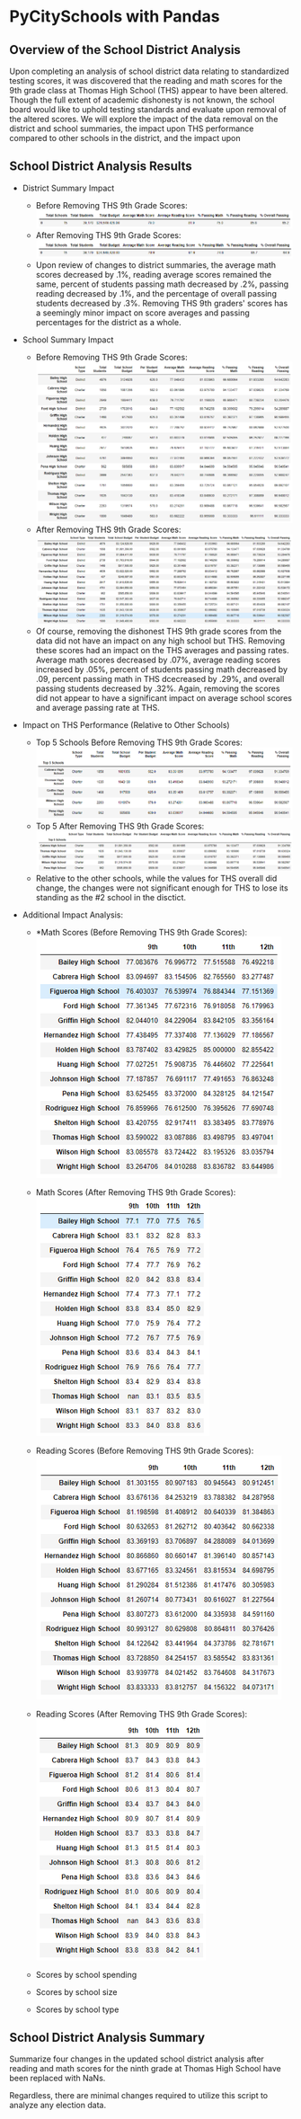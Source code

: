 # PyCitySchools with Pandas

## Overview of the School District Analysis
Upon completing an analysis of school district data relating to standardized testing scores, it was discovered that the reading and math scores for the 9th grade class at Thomas High School (THS) appear to have been altered.  Though the full extent of academic dishonesty is not known, the school board would like to uphold testing standards and evaluate upon removal of the altered scores.  We will explore the impact of the data removal on the district and school summaries, the impact upon THS performance compared to other schools in the district, and the impact upon

## School District Analysis Results
* District Summary Impact
  * Before Removing THS 9th Grade Scores:  ![Old_District_Summary](Resources/district_summary_old.PNG)
  * After Removing THS 9th Grade Scores:  ![New_District_Summary](Resources/district_summary_new.PNG)
  * Upon review of changes to district summaries, the average math scores decreased by .1%, reading average scores remained the same, percent of students passing math decreased by .2%, passing reading decreased by .1%, and the percentage of overall passing students decreased by .3%.  Removing THS 9th graders' scores has a seemingly minor impact on score averages and passing percentages for the district as a whole.

* School Summary Impact
  * Before Removing THS 9th Grade Scores:  ![Old_School_Summary](Resources/school_summary_old.PNG)
  * After Removing THS 9th Grade Scores:  ![New_School_Summary](Resources/school_summary_new.PNG)
  * Of course, removing the dishonest THS 9th grade scores from the data did not have an impact on any high school but THS.  Removing these scores had an impact on the THS averages and passing rates.  Average math scores decreased by .07%, average reading scores increased by .05%, percent of students passing math decreased by .09, percent passing math in THS dcecreased by .29%, and overall passing students decreased by .32%.  Again, removing the scores did not appear to have a significant impact on average school scores and average passing rate at THS.

* Impact on THS Performance (Relative to Other Schools)
  * Top 5 Schools Before Removing THS 9th Grade Scores:  ![Old_Top_Five](Resources/old_top_five.PNG)
  * Top 5 After Removing THS 9th Grade Scores:  ![New_Top_Five](Resources/new_top_five.PNG)
  * Relative to the other schools, while the values for THS overall did change, the changes were not significant enough for THS to lose its standing as the #2 school in the disctict.

* Additional Impact Analysis:
  * *Math Scores (Before Removing THS 9th Grade Scores): 
  ![Old_Math_Scores](Resources/math_scores_by_grade_old.PNG)
  * Math Scores (After Removing THS 9th Grade Scores):  
  ![New_Math_Scores](Resources/math_scores_by_grade_new.PNG)
  * Reading Scores (Before Removing THS 9th Grade Scores):  
  ![Old_Reading_Scores](Resources/reading_scores_by_grade_old.PNG)
  * Reading Scores (After Removing THS 9th Grade Scores):  
  ![New_Reading_Scores](Resources/reading_scores_by_grade_new.PNG)

  * Scores by school spending
  * Scores by school size
  * Scores by school type

## School District Analysis Summary
Summarize four changes in the updated school district analysis after reading and math scores for the ninth grade at Thomas High School have been replaced with NaNs.

Regardless, there are minimal changes required to utilize this script to analyze any election data.
